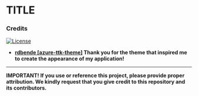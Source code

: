 # TITLE

### Credits

[![License](https://img.shields.io/badge/License-MIT-brightgreen)](https://raw.githubusercontent.com/JoaoATP/project-pes/main/LICENSE)

- **[rdbende [azure-ttk-theme]](https://github.com/rdbende/Azure-ttk-theme) Thank you for the theme that inspired me to create the appearance of my application!**

---

**IMPORTANT! If you use or reference this project, please provide proper attribution. We kindly request that you give credit to this repository and its contributors.**